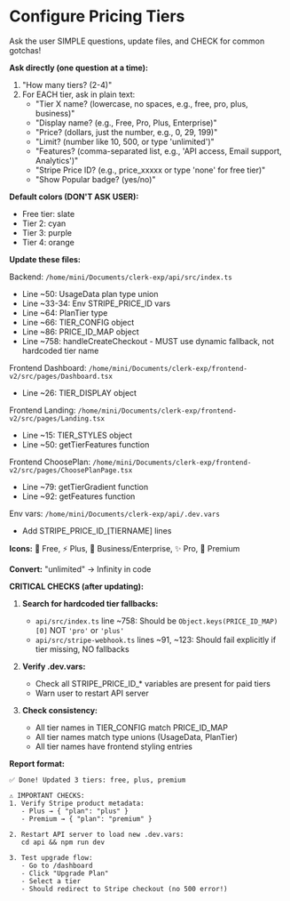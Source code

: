 # Configure Pricing Tiers

Ask the user SIMPLE questions, update files, and CHECK for common gotchas!

**Ask directly (one question at a time):**

1. "How many tiers? (2-4)"
2. For EACH tier, ask in plain text:
   - "Tier X name? (lowercase, no spaces, e.g., free, pro, plus, business)"
   - "Display name? (e.g., Free, Pro, Plus, Enterprise)"
   - "Price? (dollars, just the number, e.g., 0, 29, 199)"
   - "Limit? (number like 10, 500, or type 'unlimited')"
   - "Features? (comma-separated list, e.g., 'API access, Email support, Analytics')"
   - "Stripe Price ID? (e.g., price_xxxxx or type 'none' for free tier)"
   - "Show Popular badge? (yes/no)"

**Default colors (DON'T ASK USER):**
- Free tier: slate
- Tier 2: cyan
- Tier 3: purple
- Tier 4: orange

**Update these files:**

Backend: `/home/mini/Documents/clerk-exp/api/src/index.ts`
- Line ~50: UsageData plan type union
- Line ~33-34: Env STRIPE_PRICE_ID vars
- Line ~64: PlanTier type
- Line ~66: TIER_CONFIG object
- Line ~86: PRICE_ID_MAP object
- Line ~758: handleCreateCheckout - MUST use dynamic fallback, not hardcoded tier name

Frontend Dashboard: `/home/mini/Documents/clerk-exp/frontend-v2/src/pages/Dashboard.tsx`
- Line ~26: TIER_DISPLAY object

Frontend Landing: `/home/mini/Documents/clerk-exp/frontend-v2/src/pages/Landing.tsx`
- Line ~15: TIER_STYLES object
- Line ~50: getTierFeatures function

Frontend ChoosePlan: `/home/mini/Documents/clerk-exp/frontend-v2/src/pages/ChoosePlanPage.tsx`
- Line ~79: getTierGradient function
- Line ~92: getFeatures function

Env vars: `/home/mini/Documents/clerk-exp/api/.dev.vars`
- Add STRIPE_PRICE_ID_[TIERNAME] lines

**Icons:** 📄 Free, ⚡ Plus, 🚀 Business/Enterprise, ✨ Pro, 💎 Premium

**Convert:** "unlimited" → Infinity in code

**CRITICAL CHECKS (after updating):**

1. **Search for hardcoded tier fallbacks:**
   - `api/src/index.ts` line ~758: Should be `Object.keys(PRICE_ID_MAP)[0]` NOT `'pro'` or `'plus'`
   - `api/src/stripe-webhook.ts` lines ~91, ~123: Should fail explicitly if tier missing, NO fallbacks

2. **Verify .dev.vars:**
   - Check all STRIPE_PRICE_ID_* variables are present for paid tiers
   - Warn user to restart API server

3. **Check consistency:**
   - All tier names in TIER_CONFIG match PRICE_ID_MAP
   - All tier names match type unions (UsageData, PlanTier)
   - All tier names have frontend styling entries

**Report format:**
```
✅ Done! Updated 3 tiers: free, plus, premium

⚠️ IMPORTANT CHECKS:
1. Verify Stripe product metadata:
   - Plus → { "plan": "plus" }
   - Premium → { "plan": "premium" }

2. Restart API server to load new .dev.vars:
   cd api && npm run dev

3. Test upgrade flow:
   - Go to /dashboard
   - Click "Upgrade Plan"
   - Select a tier
   - Should redirect to Stripe checkout (no 500 error!)
```
